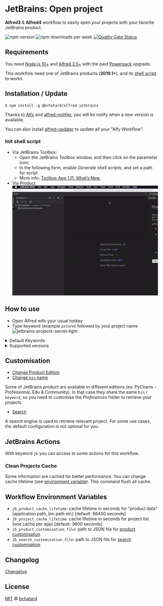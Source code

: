 # JetBrains: Open project

**Alfred3** & **Alfred4** workflow to easily open your projects with your favorite JetBrains product.

![npm version](https://img.shields.io/npm/v/@bchatard/alfred-jetbrains.svg?style=for-the-badge)
![npm downloads per week](https://img.shields.io/npm/dm/@bchatard/alfred-jetbrains.svg?style=for-the-badge)
[![Quality Gate Status](https://sonarcloud.io/api/project_badges/measure?project=bchatard_alfred-jetbrains&metric=alert_status)](https://sonarcloud.io/dashboard?id=bchatard_alfred-jetbrains)

## Requirements

You need [Node.js 10+](https://nodejs.org) and [Alfred 3.5+](https://www.alfredapp.com) with the paid [Powerpack](https://www.alfredapp.com/powerpack/) upgrade.

This workflow need one of JetBrains products (**2019.1+**), and its [shell script](#init-shell-script) to works

## Installation / Update

```shell
$ npm install -g @bchatard/alfred-jetbrains
```

Thanks to [Alfy](https://github.com/sindresorhus/alfy) and [alfred-notifier](https://github.com/SamVerschueren/alfred-notifier), you will be notify when a new version is available.

You can also install [alfred-updater](https://github.com/SamVerschueren/alfred-updater) to update all your "Alfy Workflow".

### Init shell script

- Via JetBrains Toolbox:
  - Open the JetBrains Toolbox window, and then click on the parameter icon;
  - In the following form, enable _Generate shell scripts_, and set a path for script
  - More info: [Toolbox App 1.11: What’s New.](https://blog.jetbrains.com/blog/2018/08/23/toolbox-app-1-11-whats-new/)
- Via Product
  ![Create Command-line Launcher](./doc/img/command_line_launcher.gif)

## How to use

- Open Alfred with your usual hotkey
- Type keyword (example `pstorm`) followed by your project name
  ![jetbrains-projects-secret-light](https://raw.githubusercontent.com/bchatard/alfred-jetbrains/master/doc/img/jetbrains-projects-secret-light.png)

<details>
<summary>Default Keywords</summary>

- AndroidStudio: `studio`;
- AppCode: `appcode`;
- CLion: `clion`;
- DataGrip: `datagrip`;
- GoLand: `goland`;
- IntelliJ Idea: `idea` (default to Ultimate Edition, see [customisation to change this](#customisation));
- PhpStorm: `pstorm`;
- PyCharm: `pycharm` (default to Professional Edition, see [customisation to change this](#customisation));
- WebStorm: `wstorm`;
- Rider: [Help wanted](https://github.com/bchatard/alfred-jetbrains/issues/5);
- RubyMine: `rubymine`;

</details>

<details>
<summary>Supported versions</summary>
I test with this products/versions:

- AndroidStudio: 3.+;
- AppCode: 2018.3 / 2019.+ / 2020.+;
- CLion: 2018.3 / 2019.+ / 2020.+;
- DataGrip: 2018.3 / 2019.+ / 2020.+;
- GoLand: 2018.3 / 2019.+ / 2020.+;
- IntelliJ Idea: 2018.3 / 2019.+ / 2020.+;
- PhpStorm: 2018.3 / 2019.+ / 2020.+;
- PyCharm: 2018.3 / 2019.+ / 2020.+;
- WebStorm: 2018.3 / 2019.+ / 2020.+;
- RubyMine: 2018.3 / 2019.+ / 2020.+;

For other versions:

- Very old PhpStorm (and only PhpStorm), you can use my first workflow: [PhpStorm Alfred Workflow](https://github.com/bchatard/phpstorm-alfred-workflow)
- Prior 2019, you can use my previous workflow: [JetBrains Alfred Workflow](https://github.com/bchatard/jetbrains-alfred-workflow)

</details>

## Customisation

- [Change Product Edition](doc/customisation/edition.md)
- [Change `bin` name](doc/customisation/bin.md)

Some of JetBrains product are available in different editions (ex: PyCharm - Professional, Edu & Community).
In that case they share the same `bin` / `keyword`, so you need to customise the _Preferences_ folder to retrieve your projects.

- [Search](doc/customisation/search.md)

A search engine is used to retrieve relevant project. For some use cases, the default configuration is not optimal for you.

## JetBrains Actions

With keyword `jb` you can access to some actions for this workflow.

### Clean Projects Cache

Some information are cached for better performance. You can change cache lifetime (see [environment variable](#workflow-environment-variables)). This command flush all cache.

## Workflow Environment Variables

- `jb_product_cache_lifetime`: cache lifetime in seconds for "product data" (application path, bin path etc) [default: 86400 seconds]
- `jb_project_cache_lifetime`: cache lifetime in seconds for project list (one cache per app) [default: 3600 seconds]
- `jb_product_customisation_file`: path to JSON file for [product customisation](#customisation)
- `jb_search_customisation_file`: path to JSON file for [search customisation](#customisation)

## Changelog

[Changelog](https://github.com/bchatard/alfred-jetbrains/releases)

## License

[MIT](LICENSE) © [bchatard](https://github.com/bchatard)
